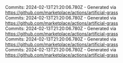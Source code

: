 Commits: 2024-02-13T21:20:06.780Z - Generated via https://github.com/marketplace/actions/artificial-grass
<br>
Commits: 2024-02-13T21:20:06.780Z - Generated via https://github.com/marketplace/actions/artificial-grass
<br>
Commits: 2024-02-13T21:20:06.780Z - Generated via https://github.com/marketplace/actions/artificial-grass
<br>
Commits: 2024-02-13T21:20:06.780Z - Generated via https://github.com/marketplace/actions/artificial-grass
<br>
Commits: 2024-02-13T21:20:06.780Z - Generated via https://github.com/marketplace/actions/artificial-grass
<br>

